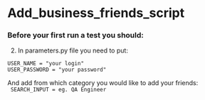 # Add_business_friends_script

### Before your first run a test you should:

2. In parameters.py file you need to put:

`USER_NAME = "your login"`  
`USER_PASSWORD = "your password"`    

And add from which category you would like to add your friends:  
` SEARCH_INPUT = eg. QA Engineer`